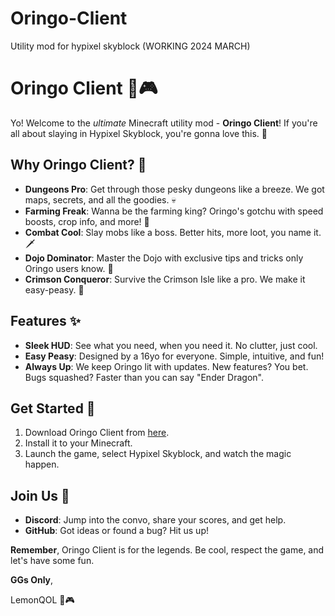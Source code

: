 # Oringo-Client
Utility mod for hypixel skyblock (WORKING 2024 MARCH)
# Oringo Client :tangerine::video_game:

Yo! Welcome to the *ultimate* Minecraft utility mod - **Oringo Client**! If you're all about slaying in Hypixel Skyblock, you're gonna love this. :rocket:

## Why Oringo Client? :thinking:

- **Dungeons Pro**: Get through those pesky dungeons like a breeze. We got maps, secrets, and all the goodies. :skull:
- **Farming Freak**: Wanna be the farming king? Oringo's gotchu with speed boosts, crop info, and more! :ear_of_rice:
- **Combat Cool**: Slay mobs like a boss. Better hits, more loot, you name it. :dagger:
- **Dojo Dominator**: Master the Dojo with exclusive tips and tricks only Oringo users know. :martial_arts_uniform:
- **Crimson Conqueror**: Survive the Crimson Isle like a pro. We make it easy-peasy. :volcano:

## Features :sparkles:

- **Sleek HUD**: See what you need, when you need it. No clutter, just cool. 
- **Easy Peasy**: Designed by a 16yo for everyone. Simple, intuitive, and fun!
- **Always Up**: We keep Oringo lit with updates. New features? You bet. Bugs squashed? Faster than you can say "Ender Dragon".

## Get Started :rocket:

1. Download Oringo Client from [here](#).
2. Install it to your Minecraft.
3. Launch the game, select Hypixel Skyblock, and watch the magic happen.

## Join Us :handshake:

- **Discord**: Jump into the convo, share your scores, and get help.
- **GitHub**: Got ideas or found a bug? Hit us up!

**Remember**, Oringo Client is for the legends. Be cool, respect the game, and let's have some fun.

**GGs Only**,

LemonQOL :tangerine::video_game:
